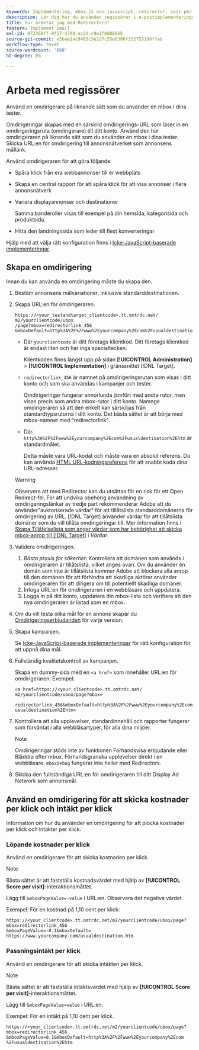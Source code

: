 ```yaml
---
keywords: Implementering, mbox.js non javascript, redirector, cost per click, intäkt per klick
description: Lär dig hur du använder regissörer i e-postimplementeringar, ungefär som hur du använder en mbox i dina [!DNL Adobe Target] aktiviteter.
title: Hur arbetar jag med Redirectors?
feature: Implement Email
exl-id: 072368ff-9f17-4709-ac2d-c9e1f0d888bb
source-git-commit: e5bae1ac9485c3e1d7c55e6386f332755196ffab
workflow-type: tm+mt
source-wordcount: '668'
ht-degree: 0%

---
```


# Arbeta med regissörer

Använd en omdirigerare på liknande sätt som du använder en mbox i dina tester.

Omdirigeringar skapas med en särskild omdirigerings-URL som läser in en omdirigeringsruta (omdirigerare) till ditt konto. Använd den här omdirigeraren på liknande sätt som du använder en mbox i dina tester. Skicka URL:en för omdirigering till annonsnätverket som annonsens mållänk.

Använd omdirigeraren för att göra följande:

* Spåra klick från era webbannonser till er webbplats
* Skapa en central rapport för att spåra klick för att visa annonser i flera annonsnätverk
* Variera displayannonser och destinationer

  Samma banderoller visas till exempel på din hemsida, kategorisida och produktsida.

* Hitta den landningssida som leder till flest konverteringar

Hjälp med att välja rätt konfiguration finns i [Icke-JavaScript-baserade implementeringar](/help/dev/implement/email/overview.md).

## Skapa en omdirigering

Innan du kan använda en omdirigering måste du skapa den.

1. Bestäm annonsens målvariationer, inklusive standarddestinationen.
1. Skapa URL:en för omdirigeraren.

   ```
   https://<your_testandtarget_clientcode>.tt.omtrdc.net/​m2/yourclientcode/ubox
   /​page?mbox=redirectorlink_456
   &mboxDefault=http%3A%2F%2Fwww%2Eyourcompany%2Ecom%2Fusualdestination%2Ehtm
   ```

   * Där `yourclientcode` är ditt företags klientkod. Ditt företags klientkod är endast liten och har inga specialtecken.

     Klientkoden finns längst upp på sidan **[!UICONTROL Administration]** > **[!UICONTROL Implementation]** i gränssnittet [!DNL Target].

   * `redirectorlink_456` är namnet på omdirigeringsrutan som visas i ditt konto och som ska användas i kampanjer och tester.

     Omdirigeringar fungerar annorlunda jämfört med andra rutor, men visas precis som andra mbox-rutor i ditt konto. Namnge omdirigeraren så att den enkelt kan särskiljas från standardtypsrutorna i ditt konto.  Det bästa sättet är att börja med mbox-namnet med &quot;redirectorlink&quot;.

   * Där `http%3A%2F%2Fwww%2Eyourcompany%2Ecom%2Fusualdestination%2Ehtm` är standardmålet.

     Detta måste vara URL-kodat och måste vara en absolut referens. Du kan använda [HTML URL-kodningsreferens](https://www.w3schools.com/tags/ref_urlencode.asp) för att snabbt koda dina URL-adresser.

   >[!WARNING]
   >
   >Observera att med Redirector kan du utsättas för en risk för ett Open Redirect-fel. För att undvika obehörig användning av omdirigeringslänkar av tredje part rekommenderar Adobe att du använder&quot;auktoriserade värdar&quot; för att tillåtslista standarddomänerna för omdirigering av URL. [!DNL Target] använder värdar för att tillåtslista domäner som du vill tillåta omdirigeringar till. Mer information finns i [Skapa Tillåtelselista som anger värdar som har behörighet att skicka mbox-anrop till [!DNL Target]](https://experienceleague.adobe.com/docs/target/using/administer/hosts.html#allowlist) i *Värdar*.

1. Validera omdirigeringen.
   1. *Bästa praxis för säkerhet*: Kontrollera att domänen som används i omdirigeraren är tillåtslista, vilket anges ovan. Om du använder en domän som inte är tillåtslista kommer Adobe att blockera alla anrop till den domänen för att förhindra att skadliga aktörer använder omdirigeraren för att dirigera om till potentiellt skadliga domäner.
   2. Infoga URL:en för omdirigeraren i en webbläsare och uppdatera.
   3. Logga in på ditt konto, uppdatera din mbox-lista och verifiera att den nya omdirigeraren är listad som en mbox.
1. Om du vill testa olika mål för en annons skapar du [Omdirigeringserbjudanden](https://experienceleague.adobe.com/docs/target/using/experiences/vec/redirect-offer.html) för varje version.
1. Skapa kampanjen.

   Se [Icke-JavaScript-baserade implementeringar](/help/dev/implement/email/overview.md) för rätt konfiguration för att uppnå dina mål.
1. Fullständig kvalitetskontroll av kampanjen.

   Skapa en dummy-sida med en `<a href>` som innehåller URL:en för omdirigeraren. Exempel:

   ```
   <a href=https://<your_clientcode>.tt.omtrdc.net/​m2/yourclientcode/ubox/​page?mbox=
   
   redirectorlink_456&mboxDefault=http%3A%2F%2Fwww%2Eyourcompany%2Ecom%2F​usualdestination%2Ehtm>
   ```

1. Kontrollera att alla upplevelser, standardinnehåll och rapporter fungerar som förväntat i alla webbläsartyper, för alla dina miljöer.

   >[!NOTE]
   >
   >Omdirigeringar stöds inte av funktionen Förhandsvisa erbjudande eller Bläddra efter mbox. Förhandsgranska upplevelser direkt i en webbläsare. `mboxDebug` fungerar inte heller med Redirectors.

1. Skicka den fullständiga URL:en för omdirigeraren till ditt Display Ad Network som annonsmål.

## Använd en omdirigering för att skicka kostnader per klick och intäkt per klick

Information om hur du använder en omdirigering för att plocka kostnader per klick och intäkter per klick.

### Löpande kostnader per klick

Använd en omdirigerare för att skicka kostnaden per klick.

>[!NOTE]
>
>Bästa sättet är att fastställa kostnadsvärdet med hjälp av **[!UICONTROL Score per visit]**-interaktionsmåttet.

Lägg till `&mboxPageValue=-value` i URL:en. Observera det negativa värdet.

Exempel: För en kostnad på 1,10 cent per klick:

```
https://<your_clientcode>.tt.omtrdc.net/​m2/yourclientcode/ubox/​page?mbox=redirectorlink_456
&mboxPageValue=-0.1&mboxDefault=​https://www.yourcompany.com/usualdestination.htm
```

### Passningsintäkt per klick

Använd en omdirigerare för att skicka intäkten per klick.

>[!NOTE]
>
>Bästa sättet är att fastställa intäktsvärdet med hjälp av **[!UICONTROL Score per visit]**-interaktionsmåttet.

Lägg till `&mboxPageValue=value` i URL:en.

Exempel: För en intäkt på 1,10 cent per klick.

```
https://<​your_clientcode>​​​​.tt​​.omtrdc​.net/​​m2/​yourclientcode/​ubox/​​​page?mbox=redirectorlink_456
&mboxPageValue=0.1​&mbox​Default=​​http%3A%2F%2Fwww%2E​yourcompany%2Ecom​%2Fusualdestination%2Ehtm
```
